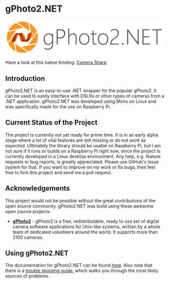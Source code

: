 # gPhoto2.NET

![gPhoto2.NET Logo](https://github.com/lecode-official/gphoto2-dotnet/blob/master/Documentation/Images/Banner.png "gPhoto2.NET Logo")

Have a look at this native binding: [Camera Sharp](https://gitlab.com/define-private-public/SharpCamera)

## Introduction

gPhoto2.NET is an easy-to-use .NET wrapper for the popular gPhoto2. It can be used to easily interface with DSLRs or other types of cameras from a
.NET application. gPhoto2.NET was developed using Mono on Linux and was specifically made for the use on Raspberry Pi.

## Current Status of the Project

The project is currently not yet ready for prime time. It is in an early alpha stage where a lot of vital features are still missing or do not work
as expected. Ultimately the library should be usable on Raspberry Pi, but I am not sure if it runs or builds on a Raspberry Pi right now, since the
project is currently developed in a Linux desktop environment. Any help, e.g. feature requests or bug reports, is greatly appreciated. Please use
GitHub's issue system for that. If you want to improve on my work or fix bugs, then feel free to fork this project and send me a pull request.

## Acknowledgements

This project would not be possible without the great contributions of the open source community. gPhoto2.NET was build using these awesome open
source projects:

 - **[gPhoto2](http://www.gphoto.org/)** - gPhoto2 is a free, redistributable, ready to use set of digital camera software applications for Unix-like systems, written by a whole team of dedicated volunteers around the world. It supports more than 2100 cameras.

## Using gPhoto2.NET

The documentation for gPhoto2.NET can be found [here](https://github.com/lecode-official/gphoto2-dotnet/blob/master/Documentation/Documentation.md).
Also note that there is a [trouble shooting guide](https://github.com/lecode-official/gphoto2-dotnet/blob/master/Documentation/TroubleShooting.md),
which walks you through the most likely sources of problems.
